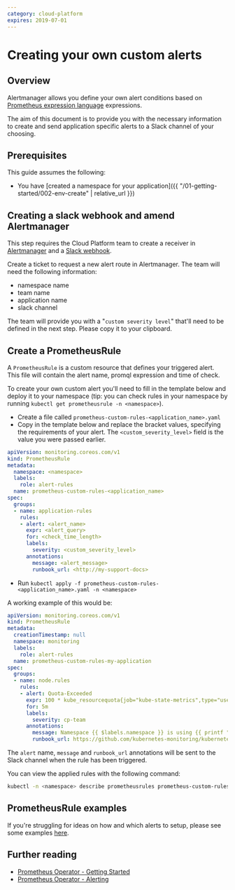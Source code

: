 ```yaml
---
category: cloud-platform
expires: 2019-07-01
---
```

# Creating your own custom alerts

## Overview
Alertmanager allows you define your own alert conditions based on [Prometheus expression language](https://prometheus.io/docs/prometheus/latest/querying/basics) expressions. 

The aim of this document is to provide you with the necessary information to create and send application specific alerts to a Slack channel of your choosing.

## Prerequisites
This guide assumes the following:

* You have [created a namespace for your application]({{ "/01-getting-started/002-env-create" | relative_url }})

## Creating a slack webhook and amend Alertmanager
This step requires the Cloud Platform team to create a receiver in [Alertmanager](https://github.com/ministryofjustice/cloud-platform-infrastructure/blob/master/terraform/cloud-platform-components/templates/prometheus-operator.yaml.tpl#L115) and a [Slack webhook](https://api.slack.com/incoming-webhooks).

Create a ticket to request a new alert route in Alertmanager. The team will need the following information:
  
- namespace name
- team name
- application name
- slack channel

The team will provide you with a "`custom severity level`" that'll need to be defined in the next step. Please copy it to your clipboard. 

## Create a PrometheusRule
A `PrometheusRule` is a custom resource that defines your triggered alert. This file will contain the alert name, promql expression and time of check. 

To create your own custom alert you'll need to fill in the template below and deploy it to your namespace (tip: you can check rules in your namespace by running `kubectl get prometheusrule -n <namespace>`). 

- Create a file called `prometheus-custom-rules-<application_name>.yaml`
- Copy in the template below and replace the bracket values, specifying the requirements of your alert. The `<custom_severity_level>` field is the value you were passed earlier. 

```yaml
apiVersion: monitoring.coreos.com/v1
kind: PrometheusRule
metadata:
  namespace: <namespace>
  labels:
    role: alert-rules
  name: prometheus-custom-rules-<application_name>
spec:
  groups:
  - name: application-rules
    rules:
    - alert: <alert_name>
      expr: <alert_query>
      for: <check_time_length>
      labels:
        severity: <custom_severity_level>
      annotations:
        message: <alert_message> 
        runbook_url: <http://my-support-docs>
```
- Run `kubectl apply -f prometheus-custom-rules-<application_name>.yaml -n <namespace>`

A working example of this would be:

```yaml
apiVersion: monitoring.coreos.com/v1
kind: PrometheusRule
metadata:
  creationTimestamp: null
  namespace: monitoring
  labels:
    role: alert-rules
  name: prometheus-custom-rules-my-application
spec:
  groups:
  - name: node.rules
    rules:
    - alert: Quota-Exceeded
      expr: 100 * kube_resourcequota{job="kube-state-metrics",type="used",namespace="monitoring"} / ignoring(instance, job, type) (kube_resourcequota{job="kube-state-metrics",type="hard"} > 0) > 90
      for: 5m
      labels:
        severity: cp-team
      annotations:
        message: Namespace {{ $labels.namespace }} is using {{ printf "%0.0f" $value}}% of its {{ $labels.resource }} quota.
        runbook_url: https://github.com/kubernetes-monitoring/kubernetes-mixin/tree/master/runbook.md#alert-name-kubequotaexceeded
```

The `alert` name, `message` and `runbook_url` annotations will be sent to the Slack channel when the rule has been triggered. 

You can view the applied rules with the following command:

```sh 
kubectl -n <namespace> describe prometheusrules prometheus-custom-rules-<application_name>
```

## PrometheusRule examples
If you're struggling for ideas on how and which alerts to setup, please see some examples [here](https://github.com/ministryofjustice/cloud-platform-infrastructure/blob/master/terraform/cloud-platform-components/resources/prometheusrule-examples/application-alerts.yaml).

## Further reading
- [Prometheus Operator - Getting Started](https://github.com/coreos/prometheus-operator/blob/master/Documentation/user-guides/getting-started.md)
- [Prometheus Operator - Alerting](https://github.com/coreos/prometheus-operator/blob/master/Documentation/user-guides/alerting.md)
